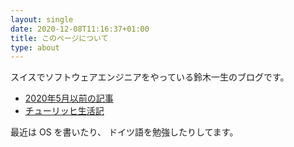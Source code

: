 ```yaml
---
layout: single
date: 2020-12-08T11:16:37+01:00
title: このページについて
type: about
---
```

スイスでソフトウェアエンジニアをやっている鈴木一生のブログです。

- [2020年5月以前の記事](https://blog.issei.org/)
- [チューリッヒ生活記](https://www.issei.org/)

最近は OS を書いたり、
ドイツ語を勉強したりしてます。
